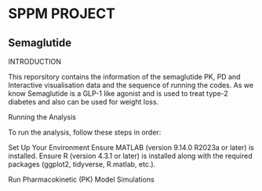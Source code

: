 # SPPM PROJECT 
## Semaglutide
INTRODUCTION

This reporsitory contains the information of the semaglutide PK, PD and Interactive visualisation data and the sequence of running the codes. As we know Semaglutide is a GLP-1 like agonist and is used to treat type-2 diabetes and also can be used for weight loss.

Running the Analysis

To run the analysis, follow these steps in order:

Set Up Your Environment
Ensure MATLAB (version 9.14.0 R2023a or later) is installed.
Ensure R (version 4.3.1 or later) is installed along with the required packages (ggplot2, tidyverse, R.matlab, etc.).

Run Pharmacokinetic (PK) Model Simulations

